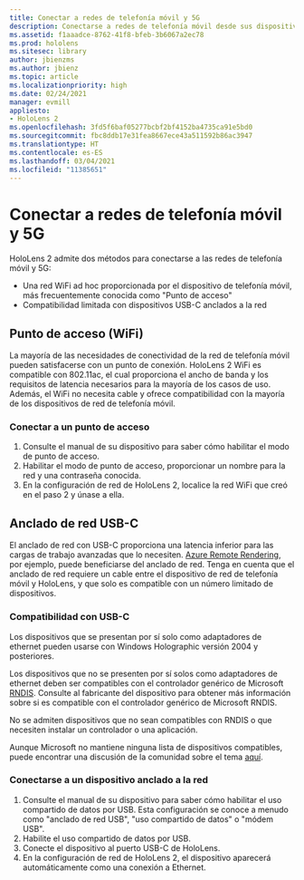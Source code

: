 ```yaml
---
title: Conectar a redes de telefonía móvil y 5G
description: Conectarse a redes de telefonía móvil desde sus dispositivos de realidad mixta de HoloLens.
ms.assetid: f1aaadce-8762-41f8-bfeb-3b6067a2ec78
ms.prod: hololens
ms.sitesec: library
author: jbienzms
ms.author: jbienz
ms.topic: article
ms.localizationpriority: high
ms.date: 02/24/2021
manager: evmill
appliesto:
- HoloLens 2
ms.openlocfilehash: 3fd5f6baf05277bcbf2bf4152ba4735ca91e5bd0
ms.sourcegitcommit: fbc8ddb17e31fea8667ece43a511592b86ac3947
ms.translationtype: HT
ms.contentlocale: es-ES
ms.lasthandoff: 03/04/2021
ms.locfileid: "11385651"
---
```

# <a name="connect-to-cellular-and-5g"></a>Conectar a redes de telefonía móvil y 5G

HoloLens 2 admite dos métodos para conectarse a las redes de telefonía móvil y 5G:

- Una red WiFi ad hoc proporcionada por el dispositivo de telefonía móvil, más frecuentemente conocida como "Punto de acceso"
- Compatibilidad limitada con dispositivos USB-C anclados a la red

## <a name="hotspot-wifi"></a>Punto de acceso (WiFi)

La mayoría de las necesidades de conectividad de la red de telefonía móvil pueden satisfacerse con un punto de conexión. HoloLens 2 WiFi es compatible con 802.11ac, el cual proporciona el ancho de banda y los requisitos de latencia necesarios para la mayoría de los casos de uso. Además, el WiFi no necesita cable y ofrece compatibilidad con la mayoría de los dispositivos de red de telefonía móvil.

### <a name="connecting-to-a-hotspot"></a>Conectar a un punto de acceso

1. Consulte el manual de su dispositivo para saber cómo habilitar el modo de punto de acceso.
1. Habilitar el modo de punto de acceso, proporcionar un nombre para la red y una contraseña conocida.
1. En la configuración de red de HoloLens 2, localice la red WiFi que creó en el paso 2 y únase a ella.

## <a name="usb-c-tethering"></a>Anclado de red USB-C

El anclado de red con USB-C proporciona una latencia inferior para las cargas de trabajo avanzadas que lo necesiten. [Azure Remote Rendering](https://azure.microsoft.com/services/remote-rendering), por ejemplo, puede beneficiarse del anclado de red. Tenga en cuenta que el anclado de red requiere un cable entre el dispositivo de red de telefonía móvil y HoloLens, y que solo es compatible con un número limitado de dispositivos.

### <a name="usb-c-compatibility"></a>Compatibilidad con USB-C

Los dispositivos que se presentan por sí solo como adaptadores de ethernet pueden usarse con Windows Holographic versión 2004 y posteriores.

Los dispositivos que no se presenten por sí solos como adaptadores de ethernet deben ser compatibles con el controlador genérico de Microsoft [RNDIS](https://docs.microsoft.com/windows-hardware/drivers/network/overview-of-remote-ndis--rndis-). Consulte al fabricante del dispositivo para obtener más información sobre si es compatible con el controlador genérico de Microsoft RNDIS.

No se admiten dispositivos que no sean compatibles con RNDIS o que necesiten instalar un controlador o una aplicación.

Aunque Microsoft no mantiene ninguna lista de dispositivos compatibles, puede encontrar una discusión de la comunidad sobre el tema [aquí](https://aka.ms/HLCommunityCell).

### <a name="connecting-to-a-tethered-device"></a>Conectarse a un dispositivo anclado a la red

1. Consulte el manual de su dispositivo para saber cómo habilitar el uso compartido de datos por USB. Esta configuración se conoce a menudo como "anclado de red USB", "uso compartido de datos" o "módem USB".
1. Habilite el uso compartido de datos por USB.
1. Conecte el dispositivo al puerto USB-C de HoloLens.
1. En la configuración de red de HoloLens 2, el dispositivo aparecerá automáticamente como una conexión a Ethernet.
